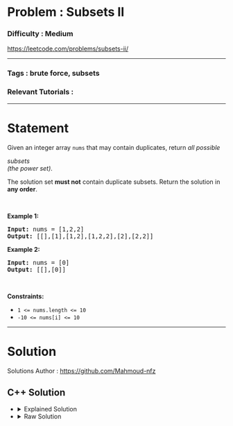 # Problem : Subsets II

### Difficulty : **Medium**

https://leetcode.com/problems/subsets-ii/

---

### Tags : **brute force, subsets**

### Relevant Tutorials :



---

# Statement

<p>Given an integer array <code>nums</code> that may contain duplicates, return <em>all possible</em> <span data-keyword="subset" class=" cursor-pointer relative text-dark-blue-s text-sm"><div class="popover-wrapper inline-block" data-headlessui-state=""><div><div aria-expanded="false" data-headlessui-state="" id="headlessui-popover-button-:r1r:"><div><em>subsets</em></div></div><div style="position: fixed; z-index: 40; inset: 0px auto auto 0px; transform: translate(99px, 200px);"></div></div></div></span><em> (the power set)</em>.</p>

<p>The solution set <strong>must not</strong> contain duplicate subsets. Return the solution in <strong>any order</strong>.</p>

<p>&nbsp;</p>
<p><strong class="example">Example 1:</strong></p>
<pre><strong>Input:</strong> nums = [1,2,2]
<strong>Output:</strong> [[],[1],[1,2],[1,2,2],[2],[2,2]]
</pre><p><strong class="example">Example 2:</strong></p>
<pre><strong>Input:</strong> nums = [0]
<strong>Output:</strong> [[],[0]]
</pre>
<p>&nbsp;</p>
<p><strong>Constraints:</strong></p>

<ul>
	<li><code>1 &lt;= nums.length &lt;= 10</code></li>
	<li><code>-10 &lt;= nums[i] &lt;= 10</code></li>
</ul>


---

# Solution 

Solutions Author : https://github.com/Mahmoud-nfz

## C++ Solution

<ul>
<li>

<details>
    <summary>Explained Solution</summary>

```cpp
class Solution {
public:
    vector<vector<int>> subsetsWithDup(vector<int>& nums) {
        // Get the size of the input array.
        int n = nums.size();           
        // Initialize a bitset to 0 to represent subsets.
        int bitset = 0;                
        // Use a set to store unique subsets.
        set<vector<int>> ans;

        // Loop through all possible bitsets (subsets).
        while (bitset < (1 << n)) {
            // Create a vector to store the current subset.
            vector<int> currSet;
            for (int i = 0; i < n; i++) {
                // Check if the i-th bit of the bitset is set (1).
                // If so, add the corresponding element to the current subset.
                if ((bitset >> i) & 1) {
                    currSet.push_back(nums[i]);  
                }
            }
            // Sort the current subset elements in order to check if the subset is already present in a different order.
            sort(currSet.begin(), currSet.end()); 
            // Insert the sorted subset into the set.
            ans.insert(currSet);
            // Move to the next bitset.
            bitset++;
        }

        // Convert the result to a vector of vectors
        vector<vector<int>> result;
        for (const vector<int>& vec : ans) {
            result.push_back(vec);
        }
        return result;
    }
};

```
</details>
</li>

<li>
<details>
    <summary>Raw Solution</summary>

```cpp
class Solution {
public:
    vector<vector<int>> subsetsWithDup(vector<int>& nums) {
        int n = nums.size();           
        int bitset = 0;                
        set<vector<int>> ans;
        while (bitset < (1 << n)) {
            vector<int> currSet;
            for (int i = 0; i < n; i++) {
                if ((bitset >> i) & 1) {
                    currSet.push_back(nums[i]);  
                }
            }
            sort(currSet.begin(), currSet.end()); 
            ans.insert(currSet);
            bitset++;
        }
        vector<vector<int>> result;
        for (const vector<int>& vec : ans) {
            result.push_back(vec);
        }
        return result;
    }
};
```
</details>
</li>
</ul>
